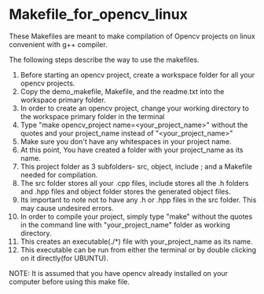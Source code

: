 # Makefile_for_opencv_linux
These Makefiles are meant to make compilation of Opencv projects on linux convenient with g++ compiler.

The following steps describe the way to use the makefiles.

1.  Before starting an opencv project, create a workspace folder for all your opencv projects.
2.  Copy the demo_makefile, Makefile, and the readme.txt into the workspace primary folder.
3.  In order to create an opencv project, change your working directory to the workspace primary folder in the terminal
4.  Type "make opencv_project name=<your_project_name>" without the quotes and your project_name instead of "<your_project_name>"
5.  Make sure you don't have any whitespaces in your project name.
6.  At this point, You have created a folder with your project_name as its name.
7.  This project folder as 3 subfolders- src, object, include ; and a Makefile needed for compilation.
8.  The src folder stores all your .cpp files, include stores all the .h folders and .hpp files and object folder stores the generated object files.
9.  Its important to note not to have any .h or .hpp files in the src folder. This may cause undesired errors.
10. In order to compile your project, simply type "make" without the quotes in the command line with "your_project_name" folder as working directory.
11. This creates an executable(./*) file with your_project_name as its name.
12. This executable can be run from either the terminal or by double clicking on it directly(for UBUNTU).


NOTE: It is assumed that you have opencv already installed on your computer before using this make file.
